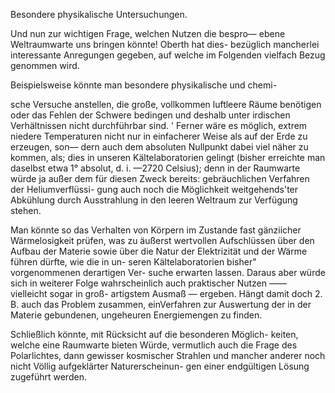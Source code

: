 Besondere physikalische Untersuchungen.

Und nun zur wichtigen Frage, welchen Nutzen die bespro—
ebene Weltraumwarte uns bringen könnte! Oberth hat dies-
bezüglich mancherlei interessante Anregungen gegeben, auf welche
im Folgenden vielfach Bezug genommen wird.

Beispielsweise könnte man besondere physikalische und chemi-

sche Versuche anstellen, die große, vollkommen luftleere Räume
benötigen oder das Fehlen der Schwere bedingen und deshalb
unter irdischen Verhältnissen nicht durchführbar sind.
' Ferner wäre es möglich, extrem niedere Temperaturen nicht
nur in einfacherer Weise als auf der Erde zu erzeugen, son—
dern auch dem absoluten Nullpunkt dabei viel näher zu
kommen, als; dies in unseren Kältelaboratorien gelingt (bisher
erreichte man daselbst etwa 1° absolut, d. i. —2720 Celsius);
denn in der Raumwarte würde ja außer dem für diesen
Zweck bereits: gebräuchlichen Verfahren der Heliumverflüssi-
gung auch noch die Möglichkeit weitgehends'ter Abkühlung durch
Ausstrahlung in den leeren Weltraum zur Verfügung
stehen.

Man könnte so das Verhalten von Körpern im Zustande fast
gänziicher Wärmelosigkeit prüfen, was zu äußerst wertvollen
Aufschlüssen über den Aufbau der Materie sowie über die Natur
der Elektrizität und der Wärme führen dürfte, wie die in un-
seren Kältelaboratorien bisher" vorgenommenen derartigen Ver-
suche erwarten lassen. Daraus aber würde sich in weiterer Folge
wahrscheinlich auch praktischer Nutzen —— vielleicht sogar in groß-
artigstem Ausmaß — ergeben. Hängt damit doch 2. B. auch das
Problem zusammen, einVerfahren zur Auswertung der in der
Materie gebundenen, ungeheuren Energiemengen zu finden.

Schließlich könnte, mit Rücksicht auf die besonderen Möglich-
keiten, welche eine Raumwarte bieten Würde, vermutlich auch
die Frage des Polarlichtes, dann gewisser kosmischer Strahlen und
mancher anderer noch nicht Völlig aufgeklärter Naturerscheinun-
gen einer endgültigen Lösung zugeführt werden.

